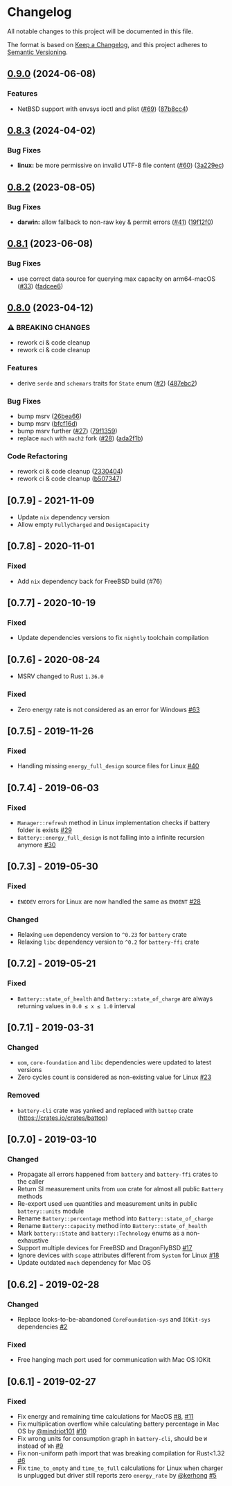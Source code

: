 # Changelog

All notable changes to this project will be documented in this file.

The format is based on [Keep a Changelog](https://keepachangelog.com/en/1.0.0/),
and this project adheres to [Semantic Versioning](https://semver.org/spec/v2.0.0.html).

## [0.9.0](https://github.com/starship/rust-battery/compare/v0.8.3...v0.9.0) (2024-06-08)


### Features

* NetBSD support with envsys ioctl and plist ([#69](https://github.com/starship/rust-battery/issues/69)) ([87b8cc4](https://github.com/starship/rust-battery/commit/87b8cc45ec2b25922069f1dbb6bb7b27cb655e35))

## [0.8.3](https://github.com/starship/rust-battery/compare/v0.8.2...v0.8.3) (2024-04-02)


### Bug Fixes

* **linux:** be more permissive on invalid UTF-8 file content ([#60](https://github.com/starship/rust-battery/issues/60)) ([3a229ec](https://github.com/starship/rust-battery/commit/3a229ec4a240ffaed99706c315a29e3ece691e5b))

## [0.8.2](https://github.com/starship/rust-battery/compare/v0.8.1...v0.8.2) (2023-08-05)


### Bug Fixes

* **darwin:** allow fallback to non-raw key & permit errors ([#41](https://github.com/starship/rust-battery/issues/41)) ([19f12f0](https://github.com/starship/rust-battery/commit/19f12f04c1194515131b6edd7a1f155e3c954573))

## [0.8.1](https://github.com/starship/rust-battery/compare/v0.8.0...v0.8.1) (2023-06-08)


### Bug Fixes

* use correct data source for querying max capacity on arm64-macOS ([#33](https://github.com/starship/rust-battery/issues/33)) ([fadcee6](https://github.com/starship/rust-battery/commit/fadcee6c5e052ba58e92ea0290e1d582b2609e4f))

## [0.8.0](https://github.com/starship/rust-battery/compare/v0.7.9...v0.8.0) (2023-04-12)


### ⚠ BREAKING CHANGES

* rework ci & code cleanup
* rework ci & code cleanup

### Features

* derive `serde` and `schemars` traits for `State` enum ([#2](https://github.com/starship/rust-battery/issues/2)) ([487ebc2](https://github.com/starship/rust-battery/commit/487ebc2f7fbd30c346c13f82a1f721fa0256d43a))


### Bug Fixes

* bump msrv ([26bea66](https://github.com/starship/rust-battery/commit/26bea66aea58ccfd8df6005a54c403bf89554b6d))
* bump msrv ([bfcf16d](https://github.com/starship/rust-battery/commit/bfcf16db3297b05565b853e2dc19cdfd03c32986))
* bump msrv further ([#27](https://github.com/starship/rust-battery/issues/27)) ([79f1359](https://github.com/starship/rust-battery/commit/79f1359b3d4ca2f3247f04b6f72a0ca2a6db5811))
* replace `mach` with `mach2` fork ([#28](https://github.com/starship/rust-battery/issues/28)) ([ada2f1b](https://github.com/starship/rust-battery/commit/ada2f1b2ab0fd8c8c6bea7ff47e623d5fa0c94ea))


### Code Refactoring

* rework ci & code cleanup ([2330404](https://github.com/starship/rust-battery/commit/2330404d7b0f57be47f733905c735f96e866e401))
* rework ci & code cleanup ([b507347](https://github.com/starship/rust-battery/commit/b507347036b237405e292c23f7ce50dfb4ab8e58))

## [0.7.9] - 2021-11-09

- Update `nix` dependency version
- Allow empty `FullyCharged` and `DesignCapacity`

## [0.7.8] - 2020-11-01

### Fixed

- Add `nix` dependency back for FreeBSD build (#76)

## [0.7.7] - 2020-10-19

### Fixed

- Update dependencies versions to fix `nightly` toolchain compilation

## [0.7.6] - 2020-08-24

- MSRV changed to Rust `1.36.0`

### Fixed

- Zero energy rate is not considered as an error for Windows [#63](https://github.com/svartalf/rust-battery/issues/63)

## [0.7.5] - 2019-11-26
### Fixed

- Handling missing `energy_full_design` source files for Linux [#40](https://github.com/svartalf/rust-battery/issues/40)

## [0.7.4] - 2019-06-03
### Fixed
- `Manager::refresh` method in Linux implementation checks if battery folder is exists [#29](https://github.com/svartalf/rust-battery/issues/29)
- `Battery::energy_full_design` is not falling into a infinite recursion anymore [#30](https://github.com/svartalf/rust-battery/issues/30)

## [0.7.3] - 2019-05-30
### Fixed
- `ENODEV` errors for Linux are now handled the same as `ENOENT` [#28](https://github.com/svartalf/rust-battery/issues/28)

### Changed
- Relaxing `uom` dependency version to `^0.23` for `battery` crate
- Relaxing `libc` dependency version to `^0.2` for `battery-ffi` crate

## [0.7.2] - 2019-05-21
### Fixed
- `Battery::state_of_health` and `Battery::state_of_charge` are always returning values in `0.0 ≤ x ≤ 1.0` interval

## [0.7.1] - 2019-03-31
### Changed
- `uom`, `core-foundation` and `libc` dependencies were updated to latest versions
- Zero cycles count is considered as non-existing value for Linux [#23](https://github.com/svartalf/rust-battery/issues/23)
### Removed
- `battery-cli` crate was yanked and replaced with `battop` crate (https://crates.io/crates/battop)

## [0.7.0] - 2019-03-10
### Changed
- Propagate all errors happened from `battery` and `battery-ffi` crates to the caller
- Return SI measurement units from `uom` crate for almost all public `Battery` methods
- Re-export used `uom` quantities and measurement units in public `battery::units` module
- Rename `Battery::percentage` method into `Battery::state_of_charge`
- Rename `Battery::capacity` method into `Battery::state_of_health`
- Mark `battery::State` and `battery::Technology` enums as a non-exhaustive
- Support multiple devices for FreeBSD and DragonFlyBSD [#17](https://github.com/svartalf/rust-battery/issues/17)
- Ignore devices with `scope` attributes different from `System` for Linux [#18](https://github.com/svartalf/rust-battery/issues/18)
- Update outdated `mach` dependency for Mac OS

## [0.6.2] - 2019-02-28
### Changed
- Replace looks-to-be-abandoned `CoreFoundation-sys` and `IOKit-sys` dependencies [#2](https://github.com/svartalf/rust-battery/issues/2)
### Fixed
- Free hanging mach port used for communication with Mac OS IOKit

## [0.6.1] - 2019-02-27
### Fixed
- Fix energy and remaining time calculations for MacOS [#8](https://github.com/svartalf/rust-battery/issues/8), [#11](https://github.com/svartalf/rust-battery/pull/11)
- Fix multiplication overflow while calculating battery percentage in Mac OS by [@mindriot101](https://github.com/mindriot101) [#10](https://github.com/svartalf/rust-battery/pull/10)
- Fix wrong units for consumption graph in `battery-cli`, should be `W` instead of `Wh` [#9](https://github.com/svartalf/rust-battery/issues/9)
- Fix non-uniform path import that was breaking compilation for Rust<1.32 [#6](https://github.com/svartalf/rust-battery/issues/6)
- Fix `time_to_empty` and `time_to_full` calculations for Linux when charger is unplugged but driver still reports zero `energy_rate` by [@kerhong](https://github.com/kerhong) [#5](https://github.com/svartalf/rust-battery/pull/5)

